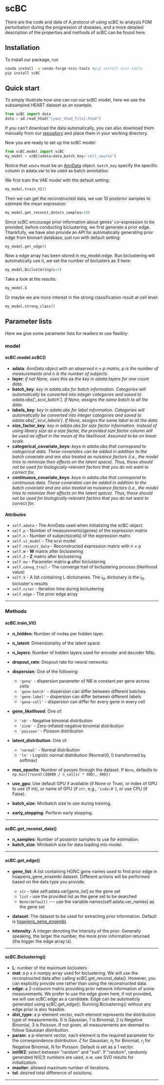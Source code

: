 # scBC

There are the code and data of A protocol of using scBC to analysis FGM perturbation during the progression of diseases, and a more detailed description of the properties and methods of scBC can be found here.

## Installation

To install our package, run

```bash
conda install -a conda-forge scvi-tools #pip install scvi-tools
pip install scBC
```

## Quick start

To simply illustrate how one can run our scBC model, here we use the subsampled HEART dataset as an example. 

```python
from scBC import data
data = ad.read_h5ad("[your_h5ad_file].h5ad")
```

If you can't download the data automatically, you can also download them manually from our [repository](https://github.com/GYQ-form/scBC/tree/main/data) and place them in your working directory.

Now you are ready to set up the scBC model:

```python
from scBC.model import scBC
my_model = scBC(adata=data,batch_key='cell_source')
```

Notice that `adata` must be an [AnnData](https://anndata.readthedocs.io/en/latest/generated/anndata.AnnData.html#anndata.AnnData) object. `batch_key` specify the specific column in adata.var to be used as batch annotation. 

We first train the VAE model with the default setting:

```python
my_model.train_VI()
```

Then we can get the reconstructed data, we use 10 posterior samples to estimate the mean expression:

```python
my_model.get_reconst_data(n_samples=10)
```

Since scBC encourage prior information about genes' co-expression to be provided,  before conducting biclustering, we first generate a prior edge. Thankfully, we have also provide an API for automatically generating prior edge from biomart database, just run with default setting:

```python
my_model.get_edge()
```

Now a edge array has been stored in my_model.edge. Run biclustering will automatically use it, we set the number of biclusters as 3 here:

```python
my_model.Biclustering(L=3)
```

Take a look at the results:

```python
my_model.S
```

Or maybe we are more interest in the strong classification result at cell level:

```python
my_model.strong_class()
```



## Parameter lists

Here we give some parameter lists for readers to use flexibly:

### model

#### scBC.model.scBC()

- **adata**:    *AnnData object with an observed n $\times$ p matrix, p is the number of measurements and n is the number of subjects.*  
- **layer**:    *if not None, uses this as the key in adata.layers for raw count data.*
- **batch_key**:     *key in adata.obs for batch information. Categories will automatically be converted into integer categories and saved to adata.obs['_scvi_batch']. If None, assigns the same batch to all the data.* 
- **labels_key**:    *key in adata.obs for label information. Categories will automatically be converted into integer categories and saved to adata.obs['_scvi_labels']. If None, assigns the same label to all the data.*
- **size_factor_key**:    *key in adata.obs for size factor information. Instead of using library size as a size factor, the provided size factor column will be used as offset in the mean of the likelihood. Assumed to be on linear scale.*
- **categorical_covariate_keys**:    *keys in adata.obs that correspond to categorical data. These covariates can be added in addition to the batch covariate and are also treated as nuisance factors (i.e., the model tries to minimize their effects  on the latent space). Thus, these should not be used for biologically-relevant factors that you do not want to correct for.*
- **continuous_covariate_keys**:  *keys in adata.obs that correspond to continuous data. These covariates can be added in addition to the batch covariate and are also treated as nuisance factors (i.e., the model tries to minimize their effects on the latent space).  Thus, these should not be used for biologically-relevant factors that you do not want to correct for.*

#### Attributes

- `self.adata` - The AnnData used when initializing the scBC object.
- `self.p` - Number of  measurements(genes) of the expression matrix
- `self.n` - Number of  subjects(cells) of the expression matrx
- `self.vi_model` - The scvi model
- `self.reconst_data` - Reconstructed expression matrix with n $\times$ p
- `self.W` - **W** matrix after biclustering
- `self.Z` - **Z** matrix after biclustering
- `self.mu` - Parameter matrix $\pmb\mu$ after biclustering
- `self.convg_trail` - The converge trail of biclustering process (likelihood value)
- `self.S` - A list containing L dictionaries. The $i_{th}$ dictionary is the $i_{th}$ bicluster's results  
- `self.niter` - Iteration time during biclustering
- `self.edge` - The prior edge array

---

### Methods

#### scBC.train_VI()

- **n_hidden**:    Number of nodes per hidden layer.
- **n_latent**:    Dimensionality of the latent space.
- **n_layers**:    Number of hidden layers used for encoder and decoder NNs.
- **dropout_rate**:    Dropout rate for neural networks.
- **dispersion**:    One of the following:
  -  ``'gene'`` - dispersion parameter of NB is constant per gene across cells
  -  ``'gene-batch'`` - dispersion can differ between different batches
  -  ``'gene-label'`` - dispersion can differ between different labels
  -  ``'gene-cell'`` - dispersion can differ for every gene in every cell

- **gene_likelihood**:     One of:
  -  ``'nb'`` - Negative binomial distribution
  -  ``'zinb'`` - Zero-inflated negative binomial distribution
  -  ``'poisson'`` - Poisson distribution

- **latent_distribution**:    One of:
  -  ``'normal'`` - Normal distribution
  -  ``'ln'`` - Logistic normal distribution (Normal(0, I) transformed by softmax)

- **max_epochs**:    Number of passes through the dataset. If `None`, defaults to `np.min([round((20000 / n_cells) * 400), 400])`
- **use_gpu**:    Use default GPU if available (if None or True), or index of GPU to use (if int), or name of GPU (if `str`, e.g., `'cuda:0'`), or use CPU (if False).
- **batch_size**:    Minibatch size to use during training.
- **early_stopping**:    Perform early stopping.

---

#### scBC.get_reconst_data()

- **n_samples**:    Number of posterior samples to use for estimation.
- **batch_size**:    Minibatch size for data loading into model.

---

#### scBC.get_edge()

- **gene_list**:    A list containing HGNC gene names used to find prior edge in hsapiens_gene_ensembl dataset. Different actions will be performed based on the data type you provide:
  - `str` - take self.adata.var[gene_list] as the gene set
  - `list` - use the provided list as the gene set to be searched
  - `None(default)` --- use the variable names(self.adata.var_names) as the gene set

- **dataset**:    The dataset to be used for extracting prior information. Default is <u>hsapiens\_gene\_ensembl</u>.
- **intensity**:    A integer denoting the intensity of the prior. Generally speaking, the larger the number, the more prior information returned (the bigger the edge array is).

---

#### scBC.Biclustering()

- **L**:      number of the maximum biclusters
- **mat**:     a p x n numpy array used for biclustering. We will use the reconstructed data after calling scBC.get_reconst_data(). However, you can explicitly provide one rather than using the reconstructed  data.
- **edge**:     a 2-colounm matrix providing prior network information of some measurements. We prefer to use the edge given here, if not provided, we will use scBC.edge as a candidate. Edge can be automaticly generated using scBC.get_edge(). Running Biclustering() without any edge prior is also feasible.
- **dist_type**:  a p-element vector, each element represents the distribution type of measurements. 0 is Gaussian, 1 is Binomial, 2 is Negative Binomial, 3 is Poisson. If not given, all measurements are deemed to follow Gaussian distribution.
- **param**:    a p-element vector, each element is the required parameter for the correspondence distribution. $\zeta$ for Gaussian, $n_j$ for Binomial, $r_j$ for Negative Binomial, $N$ for Poisson. Default is set as a 1 vector. 
- **initWZ**:     select between "random" and "svd". If "random", randomly generated N(0,1) numbers are used, o.w. use SVD results for initialization.
- **maxiter**:   allowed maximum number of iterations.
- **tol**:     desired total difference of solutions.

---


